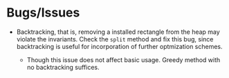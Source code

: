 # Bugs/Issues

- Backtracking, that is, removing a installed rectangle from the heap may violate the invariants. Check the `split` method and fix this bug, since backtracking is useful for incorporation of further optmization schemes.

    - Though this issue does not affect basic usage. Greedy method with no backtracking suffices.
